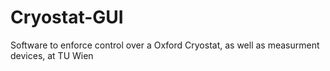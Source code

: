# Cryostat-GUI
Software to enforce control over a Oxford Cryostat, as well as measurment devices, at TU Wien
